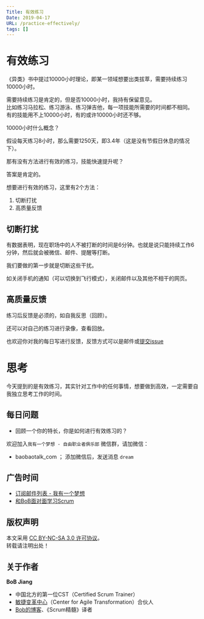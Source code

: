 ```yaml
---
Title: 有效练习
Date: 2019-04-17
URL: /practice-effectively/ 
tags: []
---
```


# 有效练习
《异类》书中提过10000小时理论，即某一领域想要出类拔萃，需要持续练习10000小时。

需要持续练习是肯定的，但是否10000小时，我持有保留意见。  
比如练习马拉松、练习游泳、练习弹吉他，每一项技能所需要的时间都不相同。  
有的技能用不上10000小时，有的或许10000小时还不够。

10000小时什么概念？

假设每天练习8小时，那么需要1250天，即3.4年（这是没有节假日休息的情况下）。

那有没有方法进行有效的练习，技能快速提升呢？

答案是肯定的。

想要进行有效的练习，这里有2个方法：

1. 切断打扰
2. 高质量反馈

## 切断打扰
有数据表明，现在职场中的人不被打断的时间是6分钟。也就是说只能持续工作6分钟，然后就会被微信、邮件、提醒等打断。

我们要做的第一步就是切断这些干扰。

如关闭手机的通知（可以切换到飞行模式），关闭邮件以及其他不相干的网页。  

## 高质量反馈
练习后反馈是必须的，如自我反思（回顾）。

还可以对自己的练习进行录像，查看回放。

也欢迎你对我的每日写进行反馈，反馈方式可以是邮件或[提交issue](https://github.com/bobjiang/bobjiang/issues/new)

# 思考
今天提到的是有效练习，其实针对工作中的任何事情，想要做到高效，一定需要自我独立思考工作的时间。

## 每日问题
- 回顾一个你的特长，你是如何进行有效练习的？

欢迎加入`我有一个梦想 - 自由职业者俱乐部` 微信群，请加微信：

- baobaotalk_com  ； 添加微信后，发送消息 `dream`

## 广告时间

- [订阅邮件列表 - 我有一个梦想](https://tinyletter.com/bobjiang)
- [和BoB面对面学习Scrum](https://appmopev1px9533.h5.xiaoeknow.com/homepage) 

## 版权声明

本文采用 [CC BY-NC-SA 3.0 许可协议](https://creativecommons.org/licenses/by-nc-sa/3.0/deed.zh)。  
转载请注明出处！

## 关于作者

**BoB Jiang**

- 中国北方的第一位CST（Certified Scrum Trainer）  
- [敏捷变革中心](https://www.c4at.cn/)（Center for Agile Transformation）合伙人  
- [Bob的博客](http://www.bobjiang.com)、《Scrum精髓》译者
